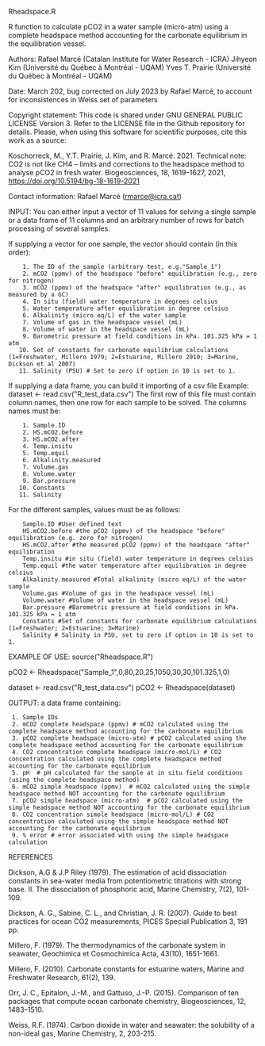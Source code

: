 Rheadspace.R

R function to calculate pCO2 in a water sample (micro-atm) using a complete headspace method accounting for the
carbonate equilibrium in the equilibration vessel.

Authors: Rafael Marcé (Catalan Institute for Water Research - ICRA)
         Jihyeon Kim (Université du Québec à Montréal - UQAM)
         Yves T. Prairie (Université du Québec à Montréal - UQAM)

Date: March 202, bug corrected on July 2023 by Rafael Marcé, to account for inconsistences in Weiss set of parameters

Copyright statement: This code is shared under GNU GENERAL PUBLIC LICENSE Version 3.
Refer to the LICENSE file in the Github repository for details.
Please, when using this software for scientific purposes, cite this work as a source:

  Koschorreck, M., Y.T. Prairie, J. Kim, and R. Marcé. 2021. Technical note: CO2 is not like CH4 – limits and corrections to the headspace method to analyse pCO2 in fresh  water. Biogeosciences, 18, 1619–1627, 2021, https://doi.org/10.5194/bg-18-1619-2021

Contact information: Rafael Marcé (rmarce@icra.cat)

INPUT:
      You can either input a vector of 11 values for solving a single sample or a data frame of 11
      columns and an arbitrary number of rows for batch processing of several samples.

If supplying a vector for one sample, the vector should contain (in this order):

        1. The ID of the sample (arbitrary test, e.g."Sample_1")
        2. mCO2 (ppmv) of the headspace "before" equilibration (e.g., zero for nitrogen)
        3. mCO2 (ppmv) of the headspace "after" equilibration (e.g., as measured by a GC)
        4. In situ (field) water temperature in degrees celsius
        5. Water temperature after equilibration in degree celsius
        6. Alkalinity (micro eq/L) of the water sample
        7. Volume of gas in the headspace vessel (mL)
        8. Volume of water in the headspace vessel (mL)
        9. Barometric pressure at field conditions in kPa. 101.325 kPa = 1 atm
       10. Set of constants for carbonate equilibrium calculations (1=Freshwater, Millero 1979; 2=Estuarine, Millero 2010; 3=Marine, Dickson et al 2007)
       11. Salinity (PSU) # Set to zero if option in 10 is set to 1.

If supplying a data frame, you can build it importing of a csv file
Example: dataset <- read.csv("R_test_data.csv")
The first row of this file must contain column names, then one row for each sample to be solved.
The columns names must be:

        1. Sample.ID
        2. HS.mCO2.before
        3. HS.mCO2.after
        4. Temp.insitu
        5. Temp.equil
        6. Alkalinity.measured
        7. Volume.gas
        8. Volume.water
        9. Bar.pressure
       10. Constants
       11. Salinity

For the different samples, values must be as follows:

        Sample.ID #User defined text
        HS.mCO2.before #the pCO2 (ppmv) of the headspace "before" equilibration (e.g. zero for nitrogen)
        HS.mCO2.after #the measured pCO2 (ppmv) of the headspace "after" equilibration
        Temp.insitu #in situ (field) water temperature in degrees celsius
        Temp.equil #the water temperature after equilibration in degree celsius
        Alkalinity.measured #Total alkalinity (micro eq/L) of the water sample
        Volume.gas #Volume of gas in the headspace vessel (mL)
        Volume.water #Volume of water in the headspace vessel (mL)
        Bar.pressure #Barometric pressure at field conditions in kPa. 101.325 kPa = 1 atm
        Constants #Set of constants for carbonate equilibrium calculations (1=Freshwater; 2=Estuarine; 3=Marine)
        Salinity # Salinity in PSU, set to zero if option in 10 is set to 1.


EXAMPLE OF USE:
 source("Rheadspace.R")

 pCO2 <- Rheadspace("Sample_1",0,80,20,25,1050,30,30,101.325,1,0)

 dataset <- read.csv("R_test_data.csv")
 pCO2 <- Rheadspace(dataset)

OUTPUT: a data frame containing:

     1. Sample IDs
     2. mCO2 complete headspace (ppmv) # mCO2 calculated using the complete headspace method accounting for the carbonate equilibrium
     3. pCO2 complete headspace (micro-atm) # pCO2 calculated using the complete headspace method accounting for the carbonate equilibrium
     4. CO2 concentration complete headspace (micro-mol/L) # CO2 concentration calculated using the complete headspace method accounting for the carbonate equilibrium
     5. pH  # pH calculated for the sanple at in situ field conditions (using the complete headspace method)
     6. mCO2 simple headspace (ppmv)  # mCO2 calculated using the simple headspace method NOT accounting for the carbonate equilibrium
     7. pCO2 simple headspace (micro-atm)  # pCO2 calculated using the simple headspace method NOT accounting for the carbonate equilibrium
     8. CO2 concentration simole headspace (micro-mol/L) # CO2 concentration calculated using the simple headspace method NOT accounting for the carbonate equilibrium
     9. % error # error associated with using the simple headspace calculation


REFERENCES

 Dickson, A.G & J.P Riley (1979). The estimation of acid dissociation constants in sea-water media
 from potentiometric titrations with strong base. II. The dissociation of phosphoric acid,
 Marine Chemistry, 7(2), 101-109.

 Dickson, A. G., Sabine, C. L., and Christian, J. R. (2007). Guide to best practices for
 ocean CO2 measurements, PICES Special Publication 3, 191 pp.

 Millero, F. (1979). The thermodynamics of the carbonate system in seawater,
 Geochimica et Cosmochimica Acta, 43(10), 1651-1661.

 Millero, F. (2010). Carbonate constants for estuarine waters,
 Marine and Freshwater Research, 61(2), 139.

 Orr, J. C., Epitalon, J.-M., and Gattuso, J.-P. (2015). Comparison of ten packages that compute
 ocean carbonate chemistry, Biogeosciences, 12, 1483–1510.

 Weiss, R.F. (1974). Carbon dioxide in water and seawater: the solubility of a non-ideal gas,
 Marine Chemistry, 2, 203-215.

